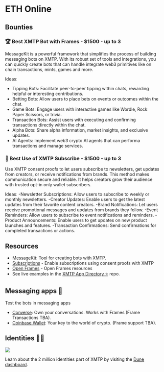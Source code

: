 # ETH Online

## Bounties

### 🏆 Best XMTP Bot with Frames - $1500 - up to 3

MessageKit is a powerful framework that simplifies the process of building messaging bots on XMTP. With its robust set of tools and integrations, you can quickly create bots that can handle integrate web3 primitives like on chain transactions, mints, games and more.

Ideas:

- Tipping Bots: Facilitate peer-to-peer tipping within chats, rewarding helpful or interesting contributions.
- Betting Bots: Allow users to place bets on events or outcomes within the chat.
- Game Bots: Engage users with interactive games like Wordle, Rock Paper Scissors, or trivia.
- Transaction Bots: Assist users with executing and confirming transactions directly within the chat.
- Alpha Bots: Share alpha information, market insights, and exclusive updates.
- AI Agents: Implement web3 crypto AI agents that can performa transactions and manage services.

### 🔔 Best Use of XMTP Subscribe - $1500 - up to 3

Use XMTP consent proofs to let users subscribe to newsletters, get updates from creators, or receive notifications from brands. This method makes communication secure and reliable. It helps creators grow their audience with trusted opt-in only wallet subscribers.

Ideas:
-Newsletter Subscriptions: Allow users to subscribe to weekly or monthly newsletters.
-Creator Updates: Enable users to get the latest updates from their favorite content creators.
-Brand Notifications: Let users receive promotional messages and updates from brands they follow.
-Event Reminders: Allow users to subscribe to event notifications and reminders.
-Product Announcements: Enable users to get updates on new product launches and features.
-Transaction Confirmations: Send confirmations for completed transactions or actions.

## Resources

- [MessageKit](https://message-kit.vercel.app/): Tool for creating bots with XMTP.
- [Subscriptions](/consent/subscribe) - Enable subscriptions using consent proofs with XMTP
- [Open Frames](https://message-kit.vercel.app/frames) - Open Frames resources
- See live examples in the [XMTP App Directory ⭐️](https://github.com/xmtp/awesome-xmtp) repo.

## Messaging apps 💬

Test the bots in messaging apps

- [Converse](https://getconverse.app/): Own your conversations. Works with Frames (Frame Transactions TBA).
- [Coinbase Wallet](https://www.coinbase.com/wallet): Your key to the world of crypto. (Frame support TBA).

## Identities 🥷🏻

![](https://github.com/xmtp/awesome-xmtp/assets/1447073/9bb4f8c2-321e-4b6d-b52e-2105d69c4d47)

Learn about the 2 million identities part of XMTP by visiting the [Dune dashboard](https://dune.com/xmtp_team/dash).
